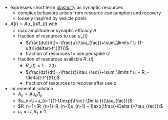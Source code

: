 + expresses short term [plasticity](../Learning/Plasticity.md) as synaptic resources
	+ complex behaviors arises from resource consumption and recovery
	+ loosely inspired by vesicle pools
+ $A(t)=Au_+(t)R_-(t)$ with
	+ max amplitude or synaptic efficacy $A$
	+ fraction of resources to use $u_+(t)$
		+ $\frac{du}{dt}=-\frac{u}{\tau_{fac}}+\sum_\limits f U (1-u(t))\delta(t-t^{(f)})$
		+ fraction of resources to use per spike $U$
	+ fraction of resources available $R_-(t)$
		+ $R_-(t)=1-z(t)$
		+ $\frac{dz}{dt}=-\frac{z}{\tau_{rec}}+\sum_\limits f u_+ R_- \delta(t-t^{(f)})$
		+ fraction of resources to recover after use $z$
+ incremental solution
	+ $A_n=Au_nR_n$
	+ $u_n=U+u_{n-1}(1-U)exp(\frac{-\Delta t}{\tau_{fac}})$
	+ $R_n=1+(R_{n-1}-R_{n-1}u_{n-1} - 1)exp(\frac{-\Delta t}{\tau_{rec}})$
	+ $u_1=U, R_1=1$
